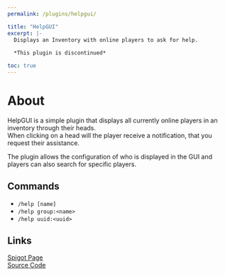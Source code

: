 ```yaml
---
permalink: /plugins/helpgui/

title: "HelpGUI"
excerpt: |-
  Displays an Inventory with online players to ask for help.
  
  *This plugin is discontinued*

toc: true
---
```


# About
HelpGUI is a simple plugin that displays all currently online players in an inventory through their heads.  
When clicking on a head will the player receive a notification, that you request their assistance.

The plugin allows the configuration of who is displayed in the GUI and players can also search for specific players.

## Commands
- `/help [name]`
- `/help group:<name>`
- `/help uuid:<uuid>`

## Links

[<i class="fas fa-faucet"></i> Spigot Page](https://www.spigotmc.org/resources/33245)  
[<i class="fab fa-github"></i> Source Code](https://github.com/Andre601/HelpGUI)